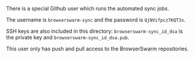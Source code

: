 There is a special Github user which runs the automated sync jobs.

The username is `browserswarm-sync` and the password is `QjNVifpcz7KQT3x`.

SSH keys are also included in this directory: `browserswarm-sync_id_dsa` is the
private key and `browserswarm-sync_id_dsa.pub`.

This user only has push and pull access to the BrowserSwarm repositories.
